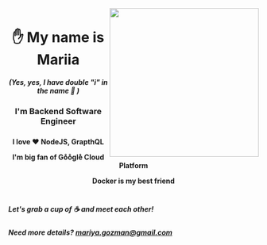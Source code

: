 
<img width="300px" align="right" src="https://avatars.githubusercontent.com/u/49820845?s=400&u=42c533d3205bddc7fe423049696361da7cd44fb0&v=4"/>
<h1 align="center"> ✋ My name is Mariia
<h5 align="center"> (Yes, yes, I have double "i" in the name 🙈 ) <h5>
<h3 align="center"> I'm Backend Software Engineer <h3>


<h4 align="center"> 
  
  I love ♥ NodeJS, GrapthQL
  
  I'm big fan of Goͦoͦgleͤ Cloud Platform
  
  Docker is my best friend <h4>
  
<h1 align="center"> 
<h5 align="left">   Let's grab a cup of ☕ and meet each other! <h5>
  
  Need more details? mariya.gozman@gmail.com <h4>
